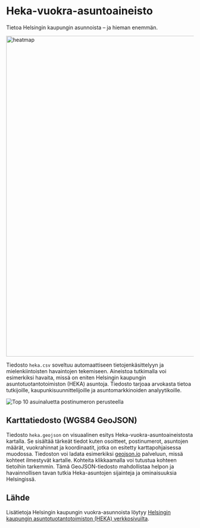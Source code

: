 # Heka-vuokra-asuntoaineisto

Tietoa Helsingin kaupungin asunnoista – ja hieman enemmän.

<img width="862" alt="heatmap" src="https://github.com/mrnilcs/helsingin-kaupungin-vuokra-asunnot/assets/46895917/fc545750-d4dc-4c07-a2c2-9386f81836c4">

Tiedosto `heka.csv` soveltuu automaattiseen tietojenkäsittelyyn ja mielenkiintoisten havaintojen tekemiseen. Aineistoa tutkimalla voi esimerkiksi havaita, missä on eniten Helsingin kaupungin asuntotuotantotoimiston (HEKA) asuntoja. Tiedosto tarjoaa arvokasta tietoa tutkijoille, kaupunkisuunnittelijoille ja asuntomarkkinoiden analyytikoille.

![Top 10 asuinaluetta postinumeron perusteella](https://github.com/mrnilcs/helsingin-kaupungin-vuokra-asunnot/assets/46895917/bb058f33-0ace-4cf3-b6b2-96dc59c2cc7c) 




## Karttatiedosto (WGS84 GeoJSON)

Tiedosto `heka.geojson` on visuaalinen esitys Heka-vuokra-asuntoaineistosta kartalla. Se sisältää tärkeät tiedot kuten osoitteet, postinumerot, asuntojen määrät, vuokrahinnat ja koordinaatit, jotka on esitetty karttapohjaisessa muodossa. Tiedoston voi ladata esimerkiksi [geojson.io](https://geojson.io/) palveluun, missä kohteet ilmestyvät kartalle. Kohteita klikkaamalla voi tutustua kohteen tietoihin tarkemmin. Tämä GeoJSON-tiedosto mahdollistaa helpon ja havainnollisen tavan tutkia Heka-asuntojen sijainteja ja ominaisuuksia Helsingissä.

## Lähde

Lisätietoja Helsingin kaupungin vuokra-asunnoista löytyy [Helsingin kaupungin asuntotuotantotoimiston (HEKA) verkkosivuilta](https://www.hekaoy.fi/kohteet/tutustu-kohteisi).
